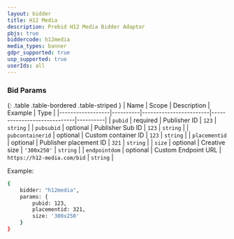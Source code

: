 ```yaml
---
layout: bidder
title: H12 Media
description: Prebid H12 Media Bidder Adaptor
pbjs: true
biddercode: h12media
media_types: banner
gdpr_supported: true
usp_supported: true
userIds: all
---
```



### Bid Params

{: .table .table-bordered .table-striped }
| Name             | Scope    | Description            | Example                     | Type     |
|------------------|----------|------------------------|-----------------------------|----------|
| `pubid`          | required | Publisher ID           | `123`                       | `string` |
| `pubsubid`       | optional | Publisher Sub ID       | `123`                       | `string` |
| `pubcontainerid` | optional | Custom container ID    | `123`                       | `string` |
| `placementid`    | optional | Publisher placement ID | `321`                       | `string` |
| `size`           | optional | Creative size          | `'300x250'`                 | `string` |
| `endpointdom`    | optional | Custom Endpoint URL    | `https://h12-media.com/bid` | `string` |

Example:

``` bash
{
    bidder: "h12media",
    params: {
        pubid: 123,
        placementid: 321,
        size: '300x250'
    }
}
```
